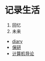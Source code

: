 # 记录生活

1. 回忆
2. 未来

* [diary](life/diary/README.md)
* [保研](life/baoyan.md)
* [计算机导论](life/计算机导论.md)
